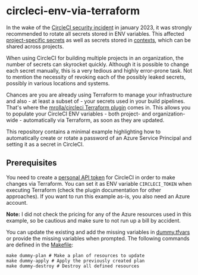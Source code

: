 # circleci-env-via-terraform

In the wake of the [CircleCI security incident](https://circleci.com/blog/january-4-2023-security-alert/) in january
2023, it was strongly recommended to rotate all secrets stored in ENV variables. This
affected [project-specific secrets](https://circleci.com/docs/set-environment-variable/#set-an-environment-variable-in-a-project)
as well as secrets stored in [contexts](https://circleci.com/docs/contexts/), which can be shared across projects.

When using CircleCI for building multiple projects in an organization, the number of secrets can skyrocket quickly.
Although it is possible to change each secret manually, this is a very tedious and highly error-prone task. Not to
mention the necessity of revoking each of the possibly leaked secrets, possibly in various locations and systems.

Chances are you are already using Terraform to manage your infrastructure and also - at least a subset of - your secrets
used in your build pipelines. That's where
the [mrolla/circleci Terraform plugin](https://registry.terraform.io/providers/mrolla/circleci/latest/docs) comes in.
This allows you to populate your CircleCI ENV variables - both project- and organization-wide - automatically via
Terraform, as soon as they are updated.

This repository contains a minimal example highlighting how to automatically create or rotate a password of an Azure
Service Principal and setting it as a secret in CircleCI.

## Prerequisites

You need to create a [personal API token](https://circleci.com/docs/managing-api-tokens/#creating-a-personal-api-token)
for CircleCI in order to make changes via Terraform. You can set it as ENV variable `CIRCLECI_TOKEN` when executing
Terraform (check the plugin documentation for other approaches). If you want to run this example as-is, you also need an
Azure account.

**Note:** I did not check the pricing for any of the Azure resources used in this example, so be cautious and make sure
to not run up a bill by accident.

You can update the existing and add the missing variables in [dummy.tfvars](./dummy.tfvars) or provide the missing
variables when prompted. The following commands are defined in the [Makefile](./Makefile):

```shell
make dummy-plan # Make a plan of resources to update
make dummy-apply # Apply the previously created plan
make dummy-destroy # Destroy all defined resources
```
